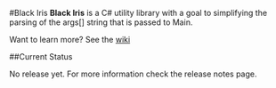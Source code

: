#Black Iris
**Black Iris** is a C# utility library with a goal to simplifying the parsing of the args[] string that is passed to Main.

Want to learn more? See the [wiki](https://github.com/bobbyache/hello-world/wiki)

##Current Status

No release yet. For more information check the release notes page.
